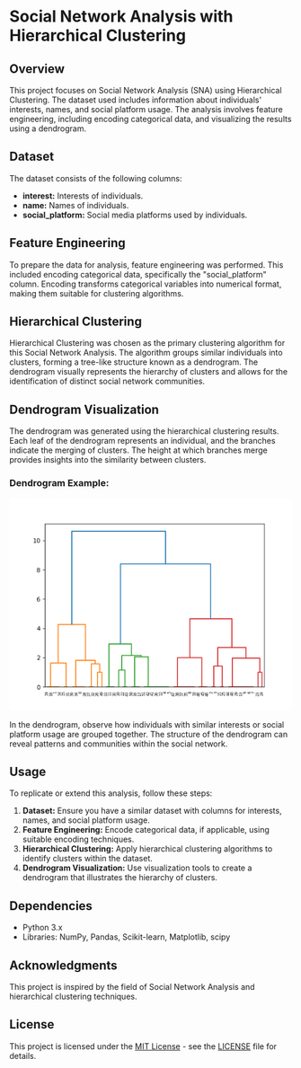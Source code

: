 # Social Network Analysis with Hierarchical Clustering

## Overview

This project focuses on Social Network Analysis (SNA) using Hierarchical Clustering. The dataset used includes information about individuals' interests, names, and social platform usage. The analysis involves feature engineering, including encoding categorical data, and visualizing the results using a dendrogram.

## Dataset

The dataset consists of the following columns:

- **interest:** Interests of individuals.
- **name:** Names of individuals.
- **social_platform:** Social media platforms used by individuals.

## Feature Engineering

To prepare the data for analysis, feature engineering was performed. This included encoding categorical data, specifically the "social_platform" column. Encoding transforms categorical variables into numerical format, making them suitable for clustering algorithms.

## Hierarchical Clustering

Hierarchical Clustering was chosen as the primary clustering algorithm for this Social Network Analysis. The algorithm groups similar individuals into clusters, forming a tree-like structure known as a dendrogram. The dendrogram visually represents the hierarchy of clusters and allows for the identification of distinct social network communities.

## Dendrogram Visualization

The dendrogram was generated using the hierarchical clustering results. Each leaf of the dendrogram represents an individual, and the branches indicate the merging of clusters. The height at which branches merge provides insights into the similarity between clusters.

### Dendrogram Example:

![Dendrogram](/dendrogram-test.png)

In the dendrogram, observe how individuals with similar interests or social platform usage are grouped together. The structure of the dendrogram can reveal patterns and communities within the social network.

## Usage

To replicate or extend this analysis, follow these steps:

1. **Dataset:** Ensure you have a similar dataset with columns for interests, names, and social platform usage.
2. **Feature Engineering:** Encode categorical data, if applicable, using suitable encoding techniques.
3. **Hierarchical Clustering:** Apply hierarchical clustering algorithms to identify clusters within the dataset.
4. **Dendrogram Visualization:** Use visualization tools to create a dendrogram that illustrates the hierarchy of clusters.

## Dependencies

- Python 3.x
- Libraries: NumPy, Pandas, Scikit-learn, Matplotlib, scipy

## Acknowledgments

This project is inspired by the field of Social Network Analysis and hierarchical clustering techniques.

## License

This project is licensed under the [MIT License](LICENSE) - see the [LICENSE](LICENSE) file for details.
